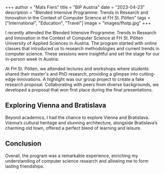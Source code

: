 +++
author = "Mats Fiers"
title = "BIP Austria"
date = "2023-04-23"
description = "Blended Intensive Programme: Trends in Research and Innovation in the Context of Computer Science at FH St. Pölten"
tags = ["International", "Education", "Travel"]
image = "images/fhstp.jpg"
+++

I recently attended the Blended Intensive Programme: Trends in Research and Innovation in the Context of Computer
Science at FH St. Pölten University of Applied Sciences in Austria. The program started with online classes that
introduced us to research methodologies and current trends in computer science. These sessions were insightful and set
the stage for our in-person week in Austria.

At FH St. Pölten, we attended lectures and workshops where students shared their master's and PhD research, providing a
glimpse into cutting-edge innovations. A highlight was our group project to create a fake research proposal.
Collaborating with peers from diverse backgrounds, we developed a proposal that won first place during the final
presentations.

## Exploring Vienna and Bratislava

Beyond academics, I had the chance to explore Vienna and Bratislava. Vienna’s cultural heritage and stunning
architecture, alongside Bratislava’s charming old town, offered a perfect blend of learning and leisure.

## Conclusion

Overall, the program was a remarkable experience, enriching my understanding of computer science research and allowing
me to form lasting friendships.